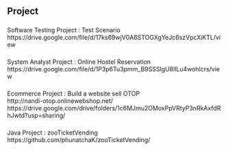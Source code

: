<h2 align="left">Project</h2>

###

<p align="left">Software Testing Project : Test Scenario<br>https://drive.google.com/file/d/17ks69wjV0A6STOGXgYeJc6szVpcXiKTL/view</p>

###

<p align="left">System Analyst Project : Online Hostel Reservation <br>https://drive.google.com/file/d/1P3p6Tu3pmm_B9SSSlgU8lILu4wohlcrs/view</p>

###

<p align="left">Ecommerce Project : Build a website sell OTOP <br>http://nandi-otop.onlinewebshop.net/<br>https://drive.google.com/drive/folders/1c6MJmu2OMoxPpVRtyP3nRkAxfdRhJwtd?usp=sharing/</p>

###

<p align="left">Java Project : zooTicketVending <br>https://github.com/phunatchaK/zooTicketVending/</p>

###
